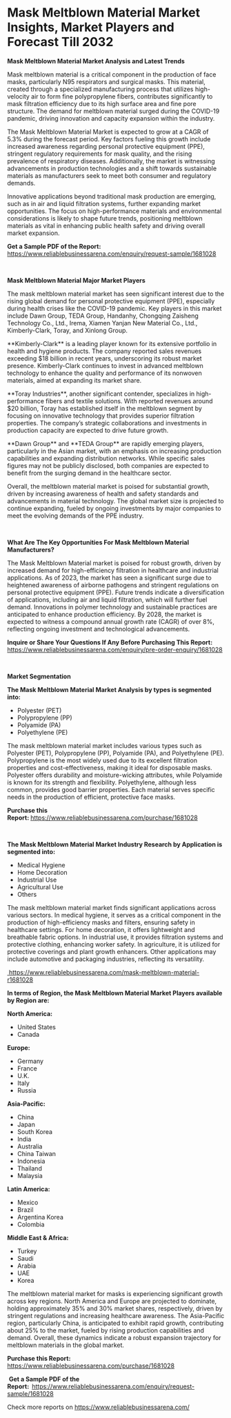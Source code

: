 <p><h1>Mask Meltblown Material Market Insights, Market Players and Forecast Till 2032</h1></p><p><strong>Mask Meltblown Material Market Analysis and Latest Trends</strong></p>
<p><p>Mask meltblown material is a critical component in the production of face masks, particularly N95 respirators and surgical masks. This material, created through a specialized manufacturing process that utilizes high-velocity air to form fine polypropylene fibers, contributes significantly to mask filtration efficiency due to its high surface area and fine pore structure. The demand for meltblown material surged during the COVID-19 pandemic, driving innovation and capacity expansion within the industry.</p><p>The Mask Meltblown Material Market is expected to grow at a CAGR of 5.3% during the forecast period. Key factors fueling this growth include increased awareness regarding personal protective equipment (PPE), stringent regulatory requirements for mask quality, and the rising prevalence of respiratory diseases. Additionally, the market is witnessing advancements in production technologies and a shift towards sustainable materials as manufacturers seek to meet both consumer and regulatory demands.</p><p>Innovative applications beyond traditional mask production are emerging, such as in air and liquid filtration systems, further expanding market opportunities. The focus on high-performance materials and environmental considerations is likely to shape future trends, positioning meltblown materials as vital in enhancing public health safety and driving overall market expansion.</p></p>
<p><strong>Get a Sample PDF of the Report:&nbsp;</strong> <a href="https://www.reliablebusinessarena.com/enquiry/request-sample/1681028?utm_campaign=3553&utm_medium=2&utm_source=Github&utm_content=ia&utm_term=24032025&utm_id=mask-meltblown-material">https://www.reliablebusinessarena.com/enquiry/request-sample/1681028</a></p>
<p>&nbsp;</p>
<p><strong>Mask Meltblown Material Major Market Players</strong></p>
<p><p>The mask meltblown material market has seen significant interest due to the rising global demand for personal protective equipment (PPE), especially during health crises like the COVID-19 pandemic. Key players in this market include Dawn Group, TEDA Group, Handanhy, Chongqing Zaisheng Technology Co., Ltd., Irema, Xiamen Yanjan New Material Co., Ltd., Kimberly-Clark, Toray, and Xinlong Group.</p><p>**Kimberly-Clark** is a leading player known for its extensive portfolio in health and hygiene products. The company reported sales revenues exceeding $18 billion in recent years, underscoring its robust market presence. Kimberly-Clark continues to invest in advanced meltblown technology to enhance the quality and performance of its nonwoven materials, aimed at expanding its market share.</p><p>**Toray Industries**, another significant contender, specializes in high-performance fibers and textile solutions. With reported revenues around $20 billion, Toray has established itself in the meltblown segment by focusing on innovative technology that provides superior filtration properties. The company’s strategic collaborations and investments in production capacity are expected to drive future growth.</p><p>**Dawn Group** and **TEDA Group** are rapidly emerging players, particularly in the Asian market, with an emphasis on increasing production capabilities and expanding distribution networks. While specific sales figures may not be publicly disclosed, both companies are expected to benefit from the surging demand in the healthcare sector.</p><p>Overall, the meltblown material market is poised for substantial growth, driven by increasing awareness of health and safety standards and advancements in material technology. The global market size is projected to continue expanding, fueled by ongoing investments by major companies to meet the evolving demands of the PPE industry.</p></p>
<p>&nbsp;</p>
<p><strong>What Are The Key Opportunities For Mask Meltblown Material Manufacturers?</strong></p>
<p><p>The Mask Meltblown Material market is poised for robust growth, driven by increased demand for high-efficiency filtration in healthcare and industrial applications. As of 2023, the market has seen a significant surge due to heightened awareness of airborne pathogens and stringent regulations on personal protective equipment (PPE). Future trends indicate a diversification of applications, including air and liquid filtration, which will further fuel demand. Innovations in polymer technology and sustainable practices are anticipated to enhance production efficiency. By 2028, the market is expected to witness a compound annual growth rate (CAGR) of over 8%, reflecting ongoing investment and technological advancements.</p></p>
<p><strong>Inquire or Share Your Questions If Any Before Purchasing This Report:</strong> <a href="https://www.reliablebusinessarena.com/enquiry/pre-order-enquiry/1681028?utm_campaign=3553&utm_medium=2&utm_source=Github&utm_content=ia&utm_term=24032025&utm_id=mask-meltblown-material">https://www.reliablebusinessarena.com/enquiry/pre-order-enquiry/1681028</a></p>
<p>&nbsp;</p>
<p><strong>Market Segmentation</strong></p>
<p><strong>The Mask Meltblown Material Market Analysis by types is segmented into:</strong></p>
<p><ul><li>Polyester (PET)</li><li>Polypropylene (PP)</li><li>Polyamide (PA)</li><li>Polyethylene (PE)</li></ul></p>
<p><p>The mask meltblown material market includes various types such as Polyester (PET), Polypropylene (PP), Polyamide (PA), and Polyethylene (PE). Polypropylene is the most widely used due to its excellent filtration properties and cost-effectiveness, making it ideal for disposable masks. Polyester offers durability and moisture-wicking attributes, while Polyamide is known for its strength and flexibility. Polyethylene, although less common, provides good barrier properties. Each material serves specific needs in the production of efficient, protective face masks.</p></p>
<p><strong>Purchase this Report:&nbsp;</strong><a href="https://www.reliablebusinessarena.com/purchase/1681028?utm_campaign=3553&utm_medium=2&utm_source=Github&utm_content=ia&utm_term=24032025&utm_id=mask-meltblown-material">https://www.reliablebusinessarena.com/purchase/1681028</a></p>
<p>&nbsp;</p>
<p><strong>The Mask Meltblown Material Market Industry Research by Application is segmented into:</strong></p>
<p><ul><li>Medical Hygiene</li><li>Home Decoration</li><li>Industrial Use</li><li>Agricultural Use</li><li>Others</li></ul></p>
<p><p>The mask meltblown material market finds significant applications across various sectors. In medical hygiene, it serves as a critical component in the production of high-efficiency masks and filters, ensuring safety in healthcare settings. For home decoration, it offers lightweight and breathable fabric options. In industrial use, it provides filtration systems and protective clothing, enhancing worker safety. In agriculture, it is utilized for protective coverings and plant growth enhancers. Other applications may include automotive and packaging industries, reflecting its versatility.</p></p>
<p><a href="https://www.reliablebusinessarena.com/mask-meltblown-material-r1681028?utm_campaign=3553&utm_medium=2&utm_source=Github&utm_content=ia&utm_term=24032025&utm_id=mask-meltblown-material">&nbsp;https://www.reliablebusinessarena.com/mask-meltblown-material-r1681028</a></p>
<p><strong>In terms of Region, the Mask Meltblown Material Market Players available by Region are:</strong></p>
<p>
    <p> <strong> North America: </strong>
        <ul>
            <li>United States</li>
            <li>Canada</li>
        </ul>
        </p> 
    <p> <strong> Europe: </strong>
        <ul>
            <li>Germany</li>
            <li>France</li>
            <li>U.K.</li>
            <li>Italy</li>
            <li>Russia</li>
        </ul>
        </p> 
    <p> <strong> Asia-Pacific: </strong>
        <ul>
            <li>China</li>
            <li>Japan</li>
            <li>South Korea</li>
            <li>India</li>
            <li>Australia</li>
            <li>China Taiwan</li>
            <li>Indonesia</li>
            <li>Thailand</li>
            <li>Malaysia</li>
        </ul>
        </p> 
    <p> <strong> Latin America: </strong>
        <ul>
            <li>Mexico</li>
            <li>Brazil</li>
            <li>Argentina Korea</li>
            <li>Colombia</li>
        </ul>
        </p> 
    <p> <strong> Middle East & Africa: </strong>
        <ul>
            <li>Turkey</li>
            <li>Saudi</li>
            <li>Arabia</li>
            <li>UAE</li>
            <li>Korea</li>
        </ul>
    </p>
    </p>
<p><p>The meltblown material market for masks is experiencing significant growth across key regions. North America and Europe are projected to dominate, holding approximately 35% and 30% market shares, respectively, driven by stringent regulations and increasing healthcare awareness. The Asia-Pacific region, particularly China, is anticipated to exhibit rapid growth, contributing about 25% to the market, fueled by rising production capabilities and demand. Overall, these dynamics indicate a robust expansion trajectory for meltblown materials in the global market.</p></p>
<p><strong>Purchase this Report: </strong><a href="https://www.reliablebusinessarena.com/purchase/1681028?utm_campaign=3553&utm_medium=2&utm_source=Github&utm_content=ia&utm_term=24032025&utm_id=mask-meltblown-material">https://www.reliablebusinessarena.com/purchase/1681028</a></p>
<p>&nbsp;<strong>Get a Sample PDF of the Report:&nbsp;&nbsp;</strong><a href="https://www.reliablebusinessarena.com/enquiry/request-sample/1681028?utm_campaign=3553&utm_medium=2&utm_source=Github&utm_content=ia&utm_term=24032025&utm_id=mask-meltblown-material">https://www.reliablebusinessarena.com/enquiry/request-sample/1681028</a></p>
<p><strong></strong></p>
<p>Check more reports on <a href="https://www.reliablebusinessarena.com/?utm_campaign=3553&utm_medium=2&utm_source=Github&utm_content=ia&utm_term=24032025&utm_id=mask-meltblown-material">https://www.reliablebusinessarena.com/</a></p>
